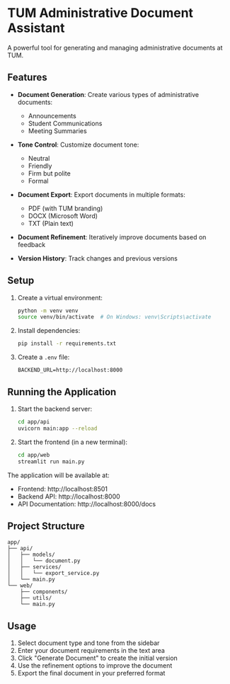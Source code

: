 # TUM Administrative Document Assistant

A powerful tool for generating and managing administrative documents at TUM.

## Features

- **Document Generation**: Create various types of administrative documents:
  - Announcements
  - Student Communications
  - Meeting Summaries

- **Tone Control**: Customize document tone:
  - Neutral
  - Friendly
  - Firm but polite
  - Formal

- **Document Export**: Export documents in multiple formats:
  - PDF (with TUM branding)
  - DOCX (Microsoft Word)
  - TXT (Plain text)

- **Document Refinement**: Iteratively improve documents based on feedback
- **Version History**: Track changes and previous versions

## Setup

1. Create a virtual environment:
   ```bash
   python -m venv venv
   source venv/bin/activate  # On Windows: venv\Scripts\activate
   ```

2. Install dependencies:
   ```bash
   pip install -r requirements.txt
   ```

3. Create a `.env` file:
   ```
   BACKEND_URL=http://localhost:8000
   ```

## Running the Application

1. Start the backend server:
   ```bash
   cd app/api
   uvicorn main:app --reload
   ```

2. Start the frontend (in a new terminal):
   ```bash
   cd app/web
   streamlit run main.py
   ```

The application will be available at:
- Frontend: http://localhost:8501
- Backend API: http://localhost:8000
- API Documentation: http://localhost:8000/docs

## Project Structure

```
app/
├── api/
│   ├── models/
│   │   └── document.py
│   ├── services/
│   │   └── export_service.py
│   └── main.py
└── web/
    ├── components/
    ├── utils/
    └── main.py
```

## Usage

1. Select document type and tone from the sidebar
2. Enter your document requirements in the text area
3. Click "Generate Document" to create the initial version
4. Use the refinement options to improve the document
5. Export the final document in your preferred format
